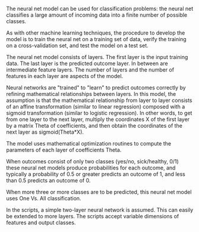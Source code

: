 The neural net model can be used for classification problems: the neural net classifies a large amount of incoming data into a finite number of possible classes. 

As with other machine learning techniques, the procedure to develop the model is to train the neural net on a training set of data, verify the training on a cross-validation set, and test the model on a test set. 

The neural net model consists of layers. The first layer is the input training data. The last layer is the predicted outcome layer. In between are intermediate feature layers. The number of layers and the number of features in each layer are aspects of the model. 

Neural networks are "trained" to "learn" to predict outcomes correctly by refining mathematical relationships between layers. In this model, the assumption is that the mathematical relationship from layer to layer consists of an affine transformation (similar to linear regression) composed with a sigmoid transformation (similar to logistic regression). In other words, to get from one layer to the next layer, multiply the coordinates X of the first layer by a matrix Theta of coefficients, and then obtain the coordinates of the next layer as sigmoid(Theta*X). 

The model uses mathematical optimization routines to compute the parameters of each layer of coefficients Theta. 

When outcomes consist of only two classes (yes/no, sick/healthy, 0/1) these neural net models produce probabilities for each outcome, and typically a probability of 0.5 or greater predicts an outcome of 1, and less than 0.5 predicts an outcome of 0. 

When more three or more classes are to be predicted, this neural net model uses One Vs. All classification. 

In the scripts, a simple two-layer neural network is assumed. This can easily be extended to more layers. The scripts accept variable dimensions of features and output classes. 

